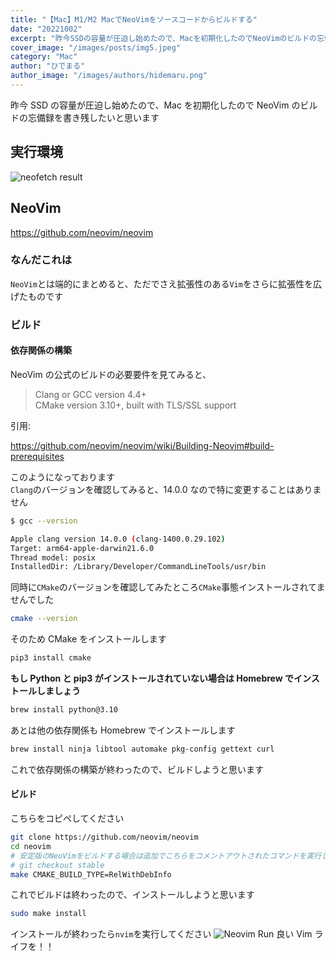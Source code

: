 ```yaml
---
title: "【Mac】M1/M2 MacでNeoVimをソースコードからビルドする"
date: "20221002"
excerpt: "昨今SSDの容量が圧迫し始めたので、Macを初期化したのでNeoVimのビルドの忘備録を書き残したいと思います"
cover_image: "/images/posts/img5.jpeg"
category: "Mac"
author: "ひでまる"
author_image: "/images/authors/hidemaru.png"
---
```


昨今 SSD の容量が圧迫し始めたので、Mac を初期化したので NeoVim のビルドの忘備録を書き残したいと思います

## 実行環境

![neofetch result](/images/posts/inside/img5.jpeg)

## NeoVim

https://github.com/neovim/neovim

### なんだこれは

`NeoVim`とは端的にまとめると、ただでさえ拡張性のある`Vim`をさらに拡張性を広げたものです

### ビルド

#### 依存関係の構築

NeoVim の公式のビルドの必要要件を見てみると、

> Clang or GCC version 4.4+  
> CMake version 3.10+, built with TLS/SSL support  

引用: 

https://github.com/neovim/neovim/wiki/Building-Neovim#build-prerequisites

このようになっております  
`Clang`のバージョンを確認してみると、14.0.0 なので特に変更することはありません

```bash
$ gcc --version

Apple clang version 14.0.0 (clang-1400.0.29.102)
Target: arm64-apple-darwin21.6.0
Thread model: posix
InstalledDir: /Library/Developer/CommandLineTools/usr/bin
```

同時に`CMake`のバージョンを確認してみたところ`CMake`事態インストールされてませんでした

```bash
cmake --version
```

そのため CMake をインストールします

```bash
pip3 install cmake
```

**もし Python と pip3 がインストールされていない場合は Homebrew でインストールしましょう**

```bash
brew install python@3.10
```

あとは他の依存関係も Homebrew でインストールします

```bash
brew install ninja libtool automake pkg-config gettext curl
```

これで依存関係の構築が終わったので、ビルドしようと思います

#### ビルド

こちらをコピペしてください

```bash
git clone https://github.com/neovim/neovim
cd neovim
# 安定版のNeoVimをビルドする場合は追加でこちらをコメントアウトされたコマンドを実行してください
# git checkout stable
make CMAKE_BUILD_TYPE=RelWithDebInfo
```

これでビルドは終わったので、インストールしようと思います

```bash
sudo make install
```

インストールが終わったら`nvim`を実行してください
![Neovim Run](/images/posts/inside/img6.jpeg)
良い Vim ライフを！！
